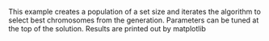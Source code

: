 This example creates a population of a set size and iterates the algorithm to select best chromosomes from the generation. 
Parameters can be tuned at the top of the solution. Results are printed out by matplotlib
